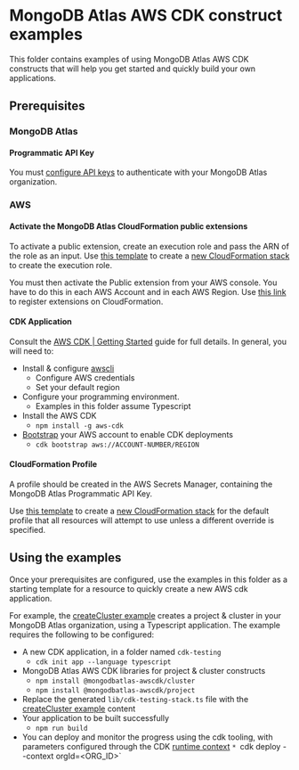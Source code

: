 #  MongoDB Atlas AWS CDK construct examples
This folder contains examples of using MongoDB Atlas AWS CDK constructs that will help you get started and quickly build your own applications.

## Prerequisites
### MongoDB Atlas
#### Programmatic API Key
You must [configure API keys](https://www.mongodb.com/docs/atlas/configure-api-access/#std-label-atlas-admin-api-access) to authenticate with your MongoDB Atlas organization.

### AWS
#### Activate the MongoDB Atlas CloudFormation public extensions
To activate a public extension, create an execution role and pass the ARN of the role as an input. Use [this template](execution-role.yaml) to create a [new CloudFormation stack](https://console.aws.amazon.com/cloudformation/home#/stacks/create) to create the execution role.

You must then activate the Public extension from your AWS console. You have to do this in each AWS Account and in each AWS Region. Use [this link](https://us-east-1.console.aws.amazon.com/cloudformation/home#/registry/public-extensions?visibility=PUBLIC&type=RESOURCE&category=AWS_TYPES) to register extensions on CloudFormation.

#### CDK Application
Consult the [AWS CDK | Getting Started](https://docs.aws.amazon.com/cdk/v2/guide/getting_started.html) guide for full details. In general, you will need to:
* Install & configure [awscli](https://docs.aws.amazon.com/cli/latest/userguide/getting-started-install.html) 
  * Configure AWS credentials
  * Set your default region
* Configure your programming environment. 
  * Examples in this folder assume Typescript
* Install the AWS CDK
  * `npm install -g aws-cdk`
* [Bootstrap](https://docs.aws.amazon.com/cdk/v2/guide/bootstrapping.html) your AWS account to enable CDK deployments
  * `cdk bootstrap aws://ACCOUNT-NUMBER/REGION`

#### CloudFormation Profile
A profile should be created in the AWS Secrets Manager, containing the MongoDB Atlas Programmatic API Key.

Use [this template](../../examples/profile-secret.yaml) to create a [new CloudFormation stack](https://console.aws.amazon.com/cloudformation/home#/stacks/create) for the default profile that all resources will attempt to use unless a different override is specified.

## Using the examples
Once your prerequisites are configured, use the examples in this folder as a starting template for a resource to quickly create a new AWS cdk application.

For example, the [createCluster example](createCluster.ts) creates a project & cluster in your MongoDB Atlas organization, using a Typescript application. The example requires the following to be configured:
* A new CDK application, in a folder named `cdk-testing`
  * `cdk init app --language typescript`
* MongoDB Atlas AWS CDK libraries for project & cluster constructs
  * `npm install @mongodbatlas-awscdk/cluster`
  * `npm install @mongodbatlas-awscdk/project`
* Replace the generated `lib/cdk-testing-stack.ts` file with the [createCluster example](createCluster.ts) content
* Your application to be built successfully
  * `npm run build`
* You can deploy and monitor the progress using the cdk tooling, with parameters configured through the CDK [runtime context](https://docs.aws.amazon.com/cdk/v2/guide/context.html)
`* `cdk deploy --context orgId=<ORG_ID>`
